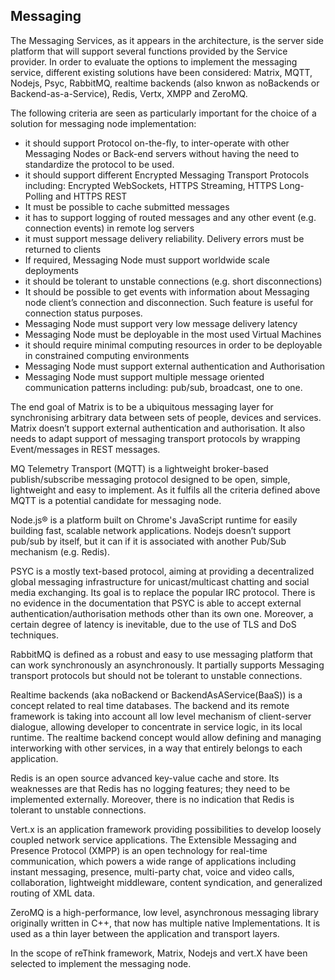 ## Messaging
The Messaging Services, as it appears in the architecture, is the server side platform that will support several functions provided by the Service provider. In order to evaluate the options to implement the messaging service, different existing solutions have been considered: Matrix, MQTT, Nodejs, Psyc, RabbitMQ, realtime backends (also knwon as noBackends or Backend-as-a-Service), Redis, Vertx, XMPP and ZeroMQ.

The following criteria are seen as particularly important for the choice of a solution for messaging node implementation:
- it should support Protocol on-the-fly, to inter-operate with other Messaging Nodes or Back-end servers without having the need to standardize the protocol to be used.
- it should support different Encrypted Messaging Transport Protocols including: Encrypted WebSockets, HTTPS Streaming, HTTPS Long-Polling and HTTPS REST
- It must be possible to cache submitted messages
- it has to support logging of routed messages and any other event (e.g. connection events) in remote log servers
- it must support message delivery reliability. Delivery errors must be returned to clients
- If required, Messaging Node must support worldwide scale deployments
- it should be tolerant to unstable connections (e.g. short disconnections)
- It should be possible to get events with information about Messaging node client’s connection and disconnection. Such feature is useful for connection status purposes.
- Messaging Node must support very low message delivery latency
- Messaging Node must be deployable in the most used Virtual Machines
- it should require minimal computing resources in order to be deployable in constrained computing environments
- Messaging Node must support external authentication and Authorisation
- Messaging Node must support multiple message oriented communication patterns including: pub/sub, broadcast, one to one.

The end goal of Matrix is to be a ubiquitous messaging layer for synchronising arbitrary data between sets of people, devices and services. Matrix doesn’t support external authentication and authorisation. It also needs to adapt support of messaging transport protocols by wrapping Event/messages in REST messages. 

MQ Telemetry Transport (MQTT) is a lightweight broker-based publish/subscribe messaging protocol designed to be open, simple, lightweight and easy to implement. As it fulfils all the criteria defined above MQTT is a potential candidate for messaging node.

Node.js® is a platform built on Chrome's JavaScript runtime for easily building fast, scalable network applications. Nodejs doesn’t support pub/sub by itself, but it can if it is associated with another Pub/Sub mechanism (e.g. Redis). 

PSYC is a mostly text-based protocol, aiming at providing a decentralized global messaging infrastructure for unicast/multicast chatting and social media exchanging. Its goal is to replace the popular IRC protocol. There is no evidence in the documentation that PSYC is able to accept external authentication/authorisation methods other than its own one. Moreover, a certain degree of latency is inevitable, due to the use of TLS and DoS techniques.

RabbitMQ is defined as a robust and easy to use messaging platform that can work synchronously an asynchronously. It partially supports Messaging transport protocols but should not be tolerant to unstable connections.

Realtime backends (aka noBackend or BackendAsAService(BaaS)) is a concept related to real time databases. The backend and its remote framework is taking into account all low level mechanism of client-server dialogue, allowing developer to concentrate in service logic, in its local runtime. The realtime backend concept would allow defining and managing interworking with other services, in a way that entirely belongs to each application.

Redis is an open source advanced key-value cache and store. Its weaknesses are that Redis has no logging features; they need to be implemented externally. Moreover, there is no indication that Redis is tolerant to unstable connections.

Vert.x is an application framework providing possibilities to develop loosely coupled network service applications.
The Extensible Messaging and Presence Protocol (XMPP) is an open technology for real-time communication, which powers a wide range of applications including instant messaging, presence, multi-party chat, voice and video calls, collaboration, lightweight middleware, content syndication, and generalized routing of XML data.

ZeroMQ is a high-performance, low level, asynchronous messaging library originally written in C++, that now has multiple native Implementations. It is used as a thin layer between the application and transport layers.

In the scope of reThink framework, Matrix, Nodejs and vert.X have been selected to implement the messaging node.
